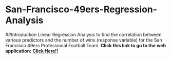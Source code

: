 # San-Francisco-49ers-Regression-Analysis

##Introduction
Linear Regression Analysis to find the correlation between various predictors and the number of wins (response variable) for the San Francisco 49ers Professional Football Team. **Click this link to go to the web application:** [**Click Here!!**](http://jnacino.shinyapps.io/NFL_49ers_Regression_Analysis)
